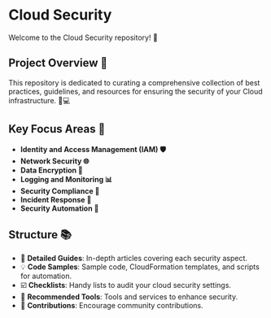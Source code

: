 # Cloud Security

Welcome to the Cloud Security repository! 🚀

## Project Overview 📝

This repository is dedicated to curating a comprehensive collection of best practices, guidelines, and resources for ensuring the security of your Cloud infrastructure. 💼💻

## Key Focus Areas 🎯

- **Identity and Access Management (IAM) 🛡️**
- **Network Security 🌐**
- **Data Encryption 🔐**
- **Logging and Monitoring 📊**
- **Security Compliance 📜**
- **Incident Response 🚨**
- **Security Automation 🤖**

## Structure 📚

- 📖 **Detailed Guides**: In-depth articles covering each security aspect.
- 💡 **Code Samples**: Sample code, CloudFormation templates, and scripts for automation.
- ☑️ **Checklists**: Handy lists to audit your cloud security settings.
- 🧰 **Recommended Tools**: Tools and services to enhance security.
- 🤝 **Contributions**: Encourage community contributions.